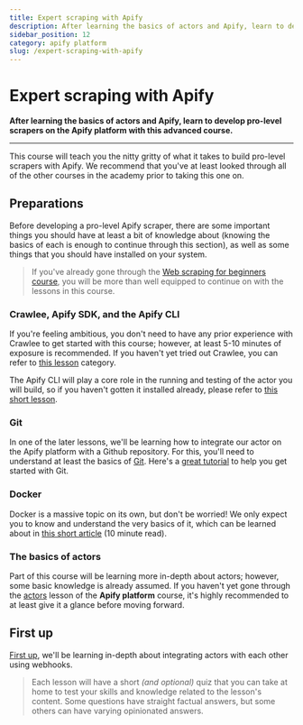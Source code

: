 ```yaml
---
title: Expert scraping with Apify
description: After learning the basics of actors and Apify, learn to develop pro-level scrapers on the Apify platform with this advanced course.
sidebar_position: 12
category: apify platform
slug: /expert-scraping-with-apify
---
```


# [](#expert-scraping) Expert scraping with Apify

**After learning the basics of actors and Apify, learn to develop pro-level scrapers on the Apify platform with this advanced course.**

---

This course will teach you the nitty gritty of what it takes to build pro-level scrapers with Apify. We recommend that you've at least looked through all of the other courses in the academy prior to taking this one on.

## [](#preparations) Preparations

Before developing a pro-level Apify scraper, there are some important things you should have at least a bit of knowledge about (knowing the basics of each is enough to continue through this section), as well as some things that you should have installed on your system.

> If you've already gone through the [Web scraping for beginners course](../web_scraping_for_beginners/index.md), you will be more than well equipped to continue on with the lessons in this course.

<!-- ### [](#puppeteer-playwright) Puppeteer/Playwright

[Puppeteer](https://pptr.dev/) is a library for running and controlling a [headless browser](../web_scraping_for_beginners/crawling/headless_browser.md) in Node.js, and was developed at Google. The team working on it was hired by Microsoft to work on the [Playwright](https://playwright.dev/) project; therefore, many parallels can be seen between both the `puppeteer` and `playwright` packages. Proficiency in at least one of these will be good enough. -->

### [](#crawlee-apify-sdk-and-cli) Crawlee, Apify SDK, and the Apify CLI

If you're feeling ambitious, you don't need to have any prior experience with Crawlee to get started with this course; however, at least 5-10 minutes of exposure is recommended. If you haven't yet tried out Crawlee, you can refer to [this lesson](../web_scraping_for_beginners/crawling/pro_scraping.md) category.

The Apify CLI will play a core role in the running and testing of the actor you will build, so if you haven't gotten it installed already, please refer to [this short lesson](../tools/apify_cli.md).

### [](#git) Git

In one of the later lessons, we'll be learning how to integrate our actor on the Apify platform with a Github repository. For this, you'll need to understand at least the basics of [Git](https://git-scm.com/docs). Here's a [great tutorial](https://product.hubspot.com/blog/git-and-github-tutorial-for-beginners) to help you get started with Git.

### [](#docker) Docker

Docker is a massive topic on its own, but don't be worried! We only expect you to know and understand the very basics of it, which can be learned about in [this short article](https://docs.docker.com/get-started/overview/) (10 minute read).

### [](#actor-basics) The basics of actors

Part of this course will be learning more in-depth about actors; however, some basic knowledge is already assumed. If you haven't yet gone through the [actors](../getting_started/actors.md) lesson of the **Apify platform** course, it's highly recommended to at least give it a glance before moving forward.

## [](#first) First up

[First up](./actors_webhooks.md), we'll be learning in-depth about integrating actors with each other using webhooks.

> Each lesson will have a short _(and optional)_ quiz that you can take at home to test your skills and knowledge related to the lesson's content. Some questions have straight factual answers, but some others can have varying opinionated answers.
